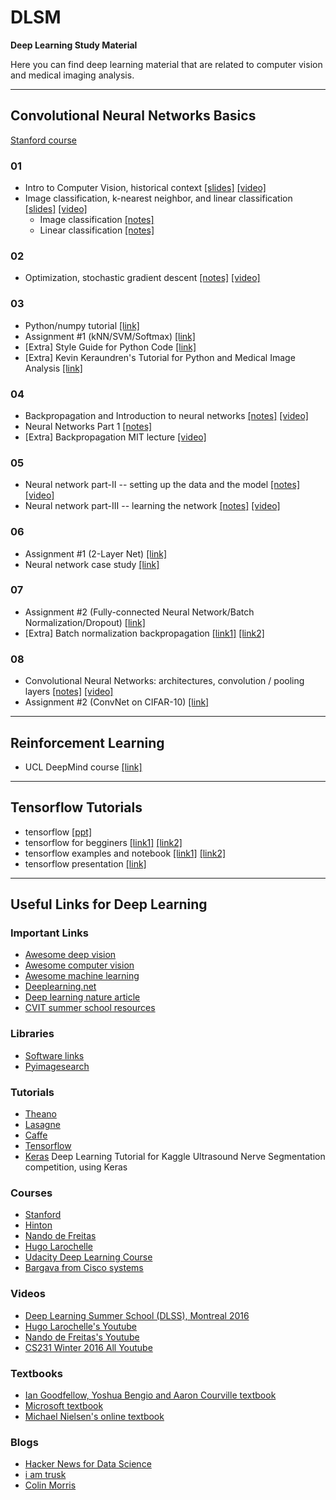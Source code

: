 # DLSM
**Deep Learning Study Material**

Here you can find deep learning material that are related to computer vision and medical imaging analysis.

___

## Convolutional Neural Networks Basics

[Stanford course](http://cs231n.stanford.edu/syllabus.html)

### 01
* Intro to Computer Vision, historical context [[slides]](http://cs231n.stanford.edu/slides/winter1516_lecture1.pdf) [[video]](https://youtu.be/2uiulzZxmGg?list=PLrZmhn8sSgye6ijhLzIIXiU9GNaIwbF8B)
* Image classification, k-nearest neighbor, and linear classification [[slides]](http://cs231n.stanford.edu/slides/winter1516_lecture2.pdf) [[video]](https://youtu.be/ngXbD21b4qk?list=PLrZmhn8sSgye6ijhLzIIXiU9GNaIwbF8B)
	* Image classification [[notes]](http://cs231n.github.io/classification/)
	* Linear classification [[notes]](http://cs231n.github.io/linear-classify/)

### 02
* Optimization, stochastic gradient descent [[notes]](http://cs231n.github.io/optimization-1) [[video]](https://youtu.be/i1gGsE66b5s?list=PLrZmhn8sSgye6ijhLzIIXiU9GNaIwbF8B)

### 03
* Python/numpy tutorial [[link]](http://cs231n.github.io/python-numpy-tutorial/)
* Assignment #1 (kNN/SVM/Softmax) [[link]](http://cs231n.github.io/assignments2016/assignment1/)
* [Extra] Style Guide for Python Code [[link]](https://www.python.org/dev/peps/pep-0008/)
* [Extra] Kevin Keraundren's Tutorial for Python and Medical Image Analysis [[link]](https://github.com/curiale/Medical-Image-Analysis-IPython-Tutorials)

### 04
* Backpropagation and Introduction to neural networks [[notes]](http://cs231n.github.io/optimization-2/) [[video]](https://www.youtube.com/watch?v=59Hbtz7XgjM&list=PLrZmhn8sSgye6ijhLzIIXiU9GNaIwbF8B&index=4)
* Neural Networks Part 1 [[notes]](http://cs231n.github.io/neural-networks-1/)
* [Extra] Backpropagation MIT lecture [[video]](https://www.youtube.com/watch?v=q0pm3BrIUFo)

### 05
* Neural network part-II  -- setting up the data and the model [[notes]](http://cs231n.github.io/neural-networks-2/) [[video]](https://www.youtube.com/watch?v=KaR4lIdI1MQ&index=6&list=PLlJy-eBtNFt6EuMxFYRiNRS07MCWN5UIA)
* Neural network part-III -- learning the network [[notes]](http://cs231n.github.io/neural-networks-3/) [[video]](https://www.youtube.com/watch?v=KaR4lIdI1MQ&index=6&list=PLlJy-eBtNFt6EuMxFYRiNRS07MCWN5UIA)

### 06
* Assignment #1 (2-Layer Net) [[link]](https://github.com/amiralansary/DLSG/blob/master/code/stanford_course_cs231n/assignment1/two_layer_net.ipynb)
* Neural network case study [[link]](http://cs231n.github.io/neural-networks-case-study/)

### 07
* Assignment #2 (Fully-connected Neural Network/Batch Normalization/Dropout) [[link]](http://cs231n.github.io/assignments2016/assignment2/)
* [Extra] Batch normalization backpropagation [[link1]](https://kratzert.github.io/2016/02/12/understanding-the-gradient-flow-through-the-batch-normalization-layer.html) [[link2]](http://cthorey.github.io./backpropagation/)

### 08
* Convolutional Neural Networks: architectures, convolution / pooling layers [[notes]](http://cs231n.github.io/convolutional-networks/) [[video]](https://www.youtube.com/watch?v=V8JDMkARdfU&index=7&list=PLlJy-eBtNFt6EuMxFYRiNRS07MCWN5UIA)
* Assignment #2 (ConvNet on CIFAR-10) [[link]](http://cs231n.github.io/assignments2016/assignment2/)

---

## Reinforcement Learning
* UCL DeepMind course [[link]](http://www0.cs.ucl.ac.uk/staff/d.silver/web/Teaching.html)

---

## Tensorflow Tutorials
* tensorflow [[ppt]](https://cs224d.stanford.edu/lectures/CS224d-Lecture7.pdf)
* tensorflow for begginers [[link1]](https://www.tensorflow.org/versions/r0.11/tutorials/mnist/beginners/index.html) [[link2]](https://www.tensorflow.org/versions/r0.11/tutorials/mnist/pros/index.html)
* tensorflow examples and notebook [[link1]](https://github.com/aymericdamien/TensorFlow-Examples) [[link2]](https://github.com/nlintz/TensorFlow-Tutorials)
* tensorflow presentation [[link]](https://storage.googleapis.com/amy-jo/talks/tf-workshop.pdf)

---

## Useful Links for Deep Learning 

### Important Links
+ [Awesome deep vision](https://github.com/kjw0612/awesome-deep-vision#understanding-cnn)
+ [Awesome computer vision](https://github.com/jbhuang0604/awesome-computer-vision)
+ [Awesome machine learning](https://github.com/josephmisiti/awesome-machine-learning)
+ [Deeplearning.net](http://deeplearning.net/)
+ [Deep learning nature article](http://www.nature.com/nature/journal/v521/n7553/full/nature14539.html)
+ [CVIT summer school resources](http://cvit.iiit.ac.in/summerschool/resources.html)

### Libraries
+ [Software links](http://deeplearning.net/software_links/)
+ [Pyimagesearch](http://www.pyimagesearch.com/2016/06/27/my-top-9-favorite-python-deep-learning-libraries/)

### Tutorials
+ [Theano](http://deeplearning.net/software/theano/tutorial/)
+ [Lasagne](http://lasagne.readthedocs.io/en/latest/user/tutorial.html)
+ [Caffe](http://caffe.berkeleyvision.org/tutorial/)
+ [Tensorflow](https://www.tensorflow.org/versions/r0.9/tutorials/index.html)
+ [Keras](https://github.com/jocicmarko/ultrasound-nerve-segmentation) Deep Learning Tutorial for Kaggle Ultrasound Nerve Segmentation competition, using Keras 

### Courses
+ [Stanford](http://cs231n.stanford.edu/syllabus.html)
+ [Hinton](http://www.cs.toronto.edu/~hinton/csc2535/index.html)
+ [Nando de Freitas](https://www.cs.ox.ac.uk/people/nando.defreitas/machinelearning/)
+ [Hugo Larochelle](http://info.usherbrooke.ca/hlarochelle/neural_networks/content.html)
+ [Udacity Deep Learning Course](https://www.udacity.com/course/deep-learning--ud730)
+ [Bargava from Cisco systems](https://github.com/rouseguy/scipyUS2016_dl-image)

### Videos
+ [Deep Learning Summer School (DLSS), Montreal 2016](http://videolectures.net/deeplearning2016_montreal/)
+ [Hugo Larochelle's Youtube](https://www.youtube.com/playlist?list=PL6Xpj9I5qXYEcOhn7TqghAJ6NAPrNmUBH)
+ [Nando de Freitas's Youtube](https://www.youtube.com/playlist?list=PLjK8ddCbDMphIMSXn-w1IjyYpHU3DaUYw)
+ [CS231 Winter 2016 All Youtube](https://www.youtube.com/playlist?list=PLlJy-eBtNFt6EuMxFYRiNRS07MCWN5UIA)

### Textbooks
+ [Ian Goodfellow, Yoshua Bengio and Aaron Courville textbook](http://www.deeplearningbook.org/)
+ [Microsoft textbook](http://research.microsoft.com/pubs/209355/DeepLearning-NowPublishing-Vol7-SIG-039.pdf)
+ [Michael Nielsen's online textbook](http://neuralnetworksanddeeplearning.com/)

### Blogs
+ [Hacker News for Data Science](http://www.datatau.com/news)
+ [i am trusk](http://iamtrask.github.io/)
+ [Colin Morris](https://colinmorris.github.io/)
